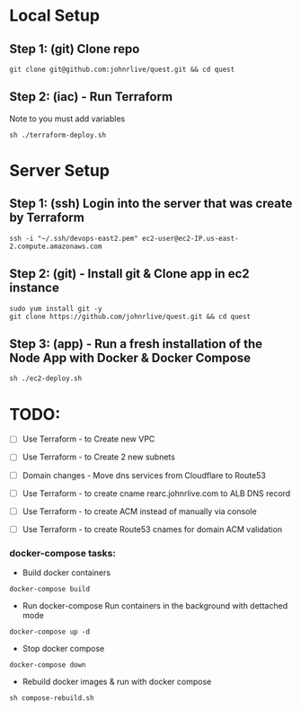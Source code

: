 # Local Setup

## Step 1: (git) Clone repo

```
git clone git@github.com:johnrlive/quest.git && cd quest
```

## Step 2: (iac) - Run Terraform

Note to you must add variables

```
sh ./terraform-deploy.sh
```

# Server Setup

## Step 1: (ssh) Login into the server that was create by Terraform

```
ssh -i "~/.ssh/devops-east2.pem" ec2-user@ec2-IP.us-east-2.compute.amazonaws.com
```

## Step 2: (git) - Install git & Clone app in ec2 instance

```
sudo yum install git -y
git clone https://github.com/johnrlive/quest.git && cd quest
```

## Step 3: (app) - Run a fresh installation of the Node App with Docker & Docker Compose

```
sh ./ec2-deploy.sh
```

# TODO:

- [ ] Use Terraform - to Create new VPC

- [ ] Use Terraform - to Create 2 new subnets

- [ ] Domain changes - Move dns services from Cloudflare to Route53

- [ ] Use Terraform - to create cname rearc.johnrlive.com to ALB DNS record

- [ ] Use Terraform - to create ACM instead of manually via console

- [ ] Use Terraform - to create Route53 cnames for domain ACM validation

### docker-compose tasks:

- Build docker containers

```
docker-compose build
```

- Run docker-compose Run containers in the background with dettached mode

```
docker-compose up -d
```

- Stop docker compose

```
docker-compose down
```

- Rebuild docker images & run with docker compose

```
sh compose-rebuild.sh
```
